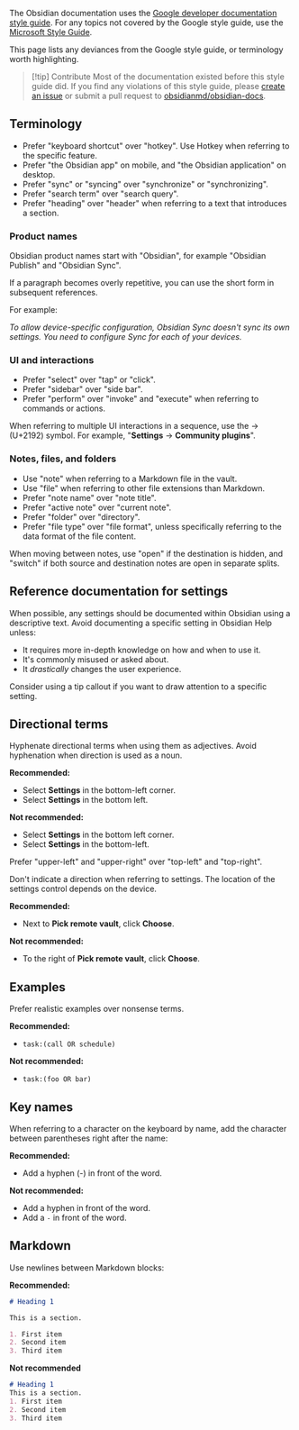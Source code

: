 The Obsidian documentation uses the [Google developer documentation style guide](https://developers.google.com/style). For any topics not covered by the Google style guide, use the [Microsoft Style Guide](https://learn.microsoft.com/en-us/style-guide/).

This page lists any deviances from the Google style guide, or terminology worth highlighting.

> [!tip] Contribute
> Most of the documentation existed before this style guide did. If you find any violations of this style guide, please [create an issue](https://github.com/obsidianmd/obsidian-docs/issues/new) or submit a pull request to [obsidianmd/obsidian-docs](https://github.com/obsidianmd/obsidian-docs).

## Terminology

- Prefer "keyboard shortcut" over "hotkey". Use Hotkey when referring to the specific feature.
- Prefer "the Obsidian app" on mobile, and "the Obsidian application" on desktop.
- Prefer "sync" or "syncing" over "synchronize" or "synchronizing".
- Prefer "search term" over "search query".
- Prefer "heading" over "header" when referring to a text that introduces a section.

### Product names

Obsidian product names start with "Obsidian", for example "Obsidian Publish" and "Obsidian Sync".

If a paragraph becomes overly repetitive, you can use the short form in subsequent references.

For example:

_To allow device-specific configuration, Obsidian Sync doesn't sync its own settings. You need to configure Sync for each of your devices._

### UI and interactions

- Prefer "select" over "tap" or "click".
- Prefer "sidebar" over "side bar".
- Prefer "perform" over "invoke" and "execute" when referring to commands or actions.

When referring to multiple UI interactions in a sequence, use the → (U+2192) symbol. For example, "**Settings** → **Community plugins**".

### Notes, files, and folders

- Use "note" when referring to a Markdown file in the vault.
- Use "file" when referring to other file extensions than Markdown.
- Prefer "note name" over "note title".
- Prefer "active note" over "current note".
- Prefer "folder" over "directory".
- Prefer "file type" over "file format", unless specifically referring to the data format of the file content.

When moving between notes, use "open" if the destination is hidden, and "switch" if both source and destination notes are open in separate splits.

## Reference documentation for settings

When possible, any settings should be documented within Obsidian using a descriptive text. Avoid documenting a specific setting in Obsidian Help unless:

- It requires more in-depth knowledge on how and when to use it.
- It's commonly misused or asked about.
- It _drastically_ changes the user experience.

Consider using a tip callout if you want to draw attention to a specific setting.

## Directional terms

Hyphenate directional terms when using them as adjectives. Avoid hyphenation when direction is used as a noun.

**Recommended:**

- Select **Settings** in the bottom-left corner.
- Select **Settings** in the bottom left.

**Not recommended:**

- Select **Settings** in the bottom left corner.
- Select **Settings** in the bottom-left.

Prefer "upper-left" and "upper-right" over "top-left" and "top-right".

Don't indicate a direction when referring to settings. The location of the settings control depends on the device.

**Recommended:**

- Next to **Pick remote vault**, click **Choose**.

**Not recommended:**

- To the right of **Pick remote vault**, click **Choose**.

## Examples

Prefer realistic examples over nonsense terms.

**Recommended:**

- `task:(call OR schedule)`

**Not recommended:**

- `task:(foo OR bar)`

## Key names

When referring to a character on the keyboard by name, add the character between parentheses right after the name:

**Recommended:**

- Add a hyphen (-) in front of the word.

**Not recommended:**

- Add a hyphen in front of the word.
- Add a `-` in front of the word.

## Markdown

Use newlines between Markdown blocks:

**Recommended:**

```md
# Heading 1

This is a section.

1. First item
2. Second item
3. Third item
```

**Not recommended**

```md
# Heading 1
This is a section.
1. First item
2. Second item
3. Third item
```
